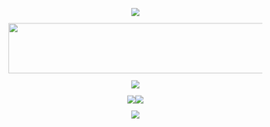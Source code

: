 <p align="Center">
  <img src= "https://readme-typing-svg.demolab.com?font=Fira+Code&weight=900&size=34&duration=10000&pause=&color=145414&center=true&vCenter=true&width=435&lines=My+README!">
</p>

<img src= "https://media1.giphy.com/media/v1.Y2lkPTc5MGI3NjExdngwcnc3cTIxMHp1cTRoMzB2aWw5amszYWdwOTRhdTRna3Ntb3dkdyZlcD12MV9pbnRlcm5hbF9naWZfYnlfaWQmY3Q9Zw/9WC8WTZsFxkRi/giphy.gif" width="1000" height="100" align="center">

<p align="center">
  <img src= "https://readme-typing-svg.demolab.com?font=Fira+Code&weight=900&pause=1000&color=F7F7F7&center=true&vCenter=true&width=435&lines=Namaste!;My+name+is+Aarav!;And+I'm+a+14Y+Old+Developer!](https://readme-typing-svg.herokuapp.com?font=Fira+Code&weight=900&pause=1000&color=149414&center=true&vCenter=true&width=435&lines=Namaste!;I'm+Aarav!;A+14Y+Old+Developer!"
</p>

<p align="center">
  <img src= "https://github-readme-stats.vercel.app/api?username=Aarav2709&theme=blue-green&show_icons=true&hide_border=true&count_private=true"><img src="https://github-readme-streak-stats.herokuapp.com/?user=Aarav2709&theme=blue-green&hide_border=true">
</p>

<p align="center">
  <img src= "https://github-readme-stats.vercel.app/api/top-langs/?username=Aarav2709&theme=blue-green&show_icons=true&hide_border=true&layout=compact">
</p>
